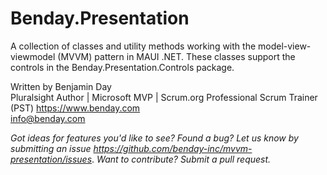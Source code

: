 # Benday.Presentation
A collection of classes and utility methods working with the model-view-viewmodel (MVVM) pattern in MAUI .NET. These classes support the controls in the Benday.Presentation.Controls package.

Written by Benjamin Day  
Pluralsight Author | Microsoft MVP | Scrum.org Professional Scrum Trainer (PST)
https://www.benday.com  
info@benday.com 

*Got ideas for features you'd like to see? Found a bug? Let us know by submitting an issue https://github.com/benday-inc/mvvm-presentation/issues*. *Want to contribute? Submit a pull request.*

